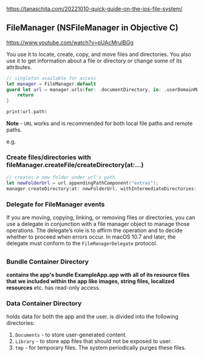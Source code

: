

https://tanaschita.com/20221010-quick-guide-on-the-ios-file-system/

## FileManager (NSFileManager in Objective C)

https://www.youtube.com/watch?v=pUAcMruIBGg

You use it to locate, create, copy, and move files and directories. You also use it to get information about a file or directory or change some of its attributes.

```swift
// singleton available for access
let manager = FileManager.default
guard let url = manager.urls(for: .documentDirectory, in: .userDomainMask).first else {
    return
}

print(url.path)
```

**Note** - `URL` works and is recommended for both local file paths and remote paths.

e.g.
### Create files/directories with fileManager.createFile/createDirectory(at:...)

```swift
// creates a new folder under url's path
let newFolderUrl = url.appendingPathComponent("extras");
manager.createDirectory(at: newFolderUrl, withIntermediateDirectories: true, attributes: [:])
```


### Delegate for FileManager events

If you are moving, copying, linking, or removing files or directories, you can use a delegate in conjunction with a file manager object to manage those operations. The delegate’s role is to affirm the operation and to decide whether to proceed when errors occur. In macOS 10.7 and later, the delegate must conform to the `FileManagerDelegate` protocol.



## 

### Bundle Container Directory
**contains the app's bundle ExampleApp.app with all of its resource files that we included within the app like images, string files, localized resources** etc. has read-only access.

### Data Container Directory
holds data for both the app and the user.
is divided into the following directories:
1. `Documents` - to store user-generated content.
2. `Library` - to store app files that should not be exposed to user.
3. `tmp` - for temporary files. The system periodically purges these files.